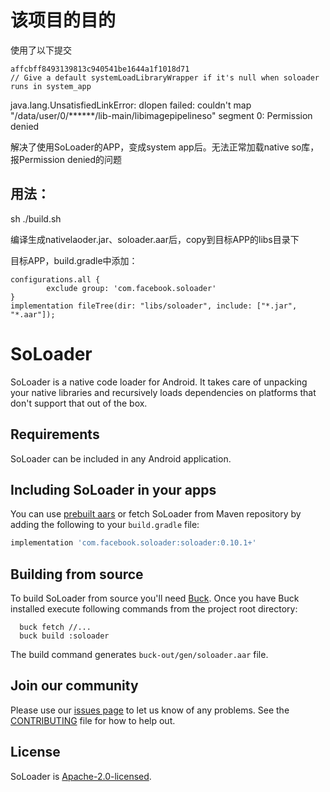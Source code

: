 # 该项目的目的
使用了以下提交
```
affcbff8493139813c940541be1644a1f1018d71
// Give a default systemLoadLibraryWrapper if it's null when soloader runs in system_app
```
java.lang.UnsatisfiedLinkError: dlopen failed: couldn't map "/data/user/0/******/lib-main/libimagepipelineso" segment 0: Permission denied

解决了使用SoLoader的APP，变成system app后。无法正常加载native so库，报Permission denied的问题

## 用法：
sh ./build.sh 

编译生成nativelaoder.jar、soloader.aar后，copy到目标APP的libs目录下


目标APP，build.gradle中添加：
```
configurations.all {
        exclude group: 'com.facebook.soloader'
}
implementation fileTree(dir: "libs/soloader", include: ["*.jar", "*.aar"]);
```
# SoLoader

SoLoader is a native code loader for Android. It takes care of unpacking your native libraries
and recursively loads dependencies on platforms that don't support that out of the box.

## Requirements
SoLoader can be included in any Android application.

## Including SoLoader in your apps
You can use [prebuilt aars](https://github.com/facebook/soloader/releases/latest)
or fetch SoLoader from Maven repository by adding the following to your
`build.gradle` file:
```groovy
implementation 'com.facebook.soloader:soloader:0.10.1+'
```

## Building from source
To build SoLoader from source you'll need [Buck](https://buckbuild.com/).
Once you have Buck installed execute following commands from the project root
directory:
```shell
  buck fetch //...
  buck build :soloader
```
The build command generates `buck-out/gen/soloader.aar` file.

## Join our community
Please use our [issues page](https://github.com/facebook/soloader/issues) to let us know of any problems.
See the [CONTRIBUTING](https://github.com/facebook/soloader/blob/main/CONTRIBUTING.md) file for how to
help out.

## License
SoLoader is [Apache-2.0-licensed](https://github.com/facebook/soloader/blob/main/LICENSE).

